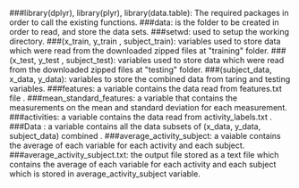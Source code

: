 ###library(dplyr), library(plyr), library(data.table): The required packages in order to call the existing functions.
###data: is the folder to be created in order  to read, and store the data sets.
###setwd: used to setup the working directory.
###(x_train, y_train , subject_train): variables used to store data which were read from the downloaded zipped files at "training" folder.
###(x_test, y_test , subject_test): variables used to store data which were read from the downloaded zipped files at "testing" folder.
###(subject_data, x_data, y_data): variables to store the combined data from taring and testing variables.
###features: a variable contains the data read from features.txt file .
###mean_standard_features: a variable that contains the measurements on the mean and standard deviation for each measurement.
###activities: a variable contains the data read from  activity_labels.txt .
###Data : a variable contains all the data subsets of (x_data, y_data, subject_data) combined .
###average_activity_subject: a vaiable contains the average of each variable for each activity and each subject.
###average_activity_subject.txt: the output file stored as a text file which contains the average of each variable for each activity and each subject which is stored in average_activity_subject variable.
